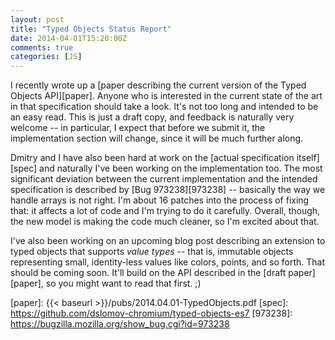 ```yaml
---
layout: post
title: "Typed Objects Status Report"
date: 2014-04-01T15:20:00Z
comments: true
categories: [JS]
---
```


I recently wrote up a
[paper describing the current version of the Typed Objects API][paper]. Anyone
who is interested in the current state of the art in that
specification should take a look. It's not too long and intended to be
an easy read. This is just a draft copy, and feedback is naturally
very welcome -- in particular, I expect that before we submit it, the
implementation section will change, since it will be much further
along.

Dmitry and I have also been hard at work on the
[actual specification itself][spec] and naturally I've been working on
the implementation too. The most significant deviation between the
current implementation and the intended specification is described by
[Bug 973238][973238] -- basically the way we handle arrays is not
right. I'm about 16 patches into the process of fixing that: it
affects a lot of code and I'm trying to do it carefully. Overall,
though, the new model is making the code much cleaner, so I'm excited
about that.

I've also been working on an upcoming blog post describing an
extension to typed objects that supports *value types* -- that is,
immutable objects representing small, identity-less values like
colors, points, and so forth. That should be coming soon. It'll build
on the API described in the [draft paper][paper], so you might want to
read that first. ;)

[paper]: {{< baseurl >}}/pubs/2014.04.01-TypedObjects.pdf
[spec]: https://github.com/dslomov-chromium/typed-objects-es7
[973238]: https://bugzilla.mozilla.org/show_bug.cgi?id=973238

